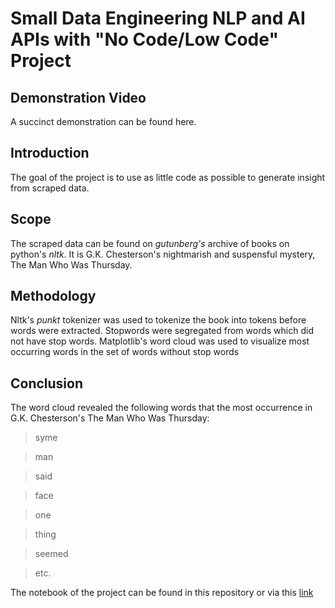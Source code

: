 # Small Data Engineering NLP and AI APIs with "No Code/Low Code" Project

## Demonstration Video
A succinct demonstration can be found here.

## Introduction
The goal of the project is to use as little code as possible to generate insight from scraped data.

## Scope
The scraped data can be found on *gutunberg's* archive of books on python's *nltk*. It is G.K. Chesterson's nightmarish and suspensful mystery, The Man Who Was Thursday. 

## Methodology
Nltk's *punkt* tokenizer was used to tokenize the book into tokens before words were extracted. Stopwords were segregated from words which did not have stop words. Matplotlib's word cloud was used to visualize most occurring words in the set of words without stop words

## Conclusion
The word cloud revealed the following words that the most occurrence in G.K. Chesterson's The Man Who Was Thursday:

>syme

>man

>said

>face

>one

>thing

>seemed

>etc.

The notebook of the project can be found in this repository or via this [link](https://github.com/johnowusuduah/No_Code_Low_Code_NLP_Project/blob/main/NLPNoCodeLowCodeNotebook.ipynb)





